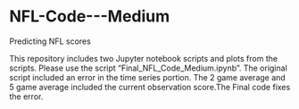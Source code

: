 # NFL-Code---Medium
Predicting NFL scores


This repository includes two Jupyter notebook scripts and plots from the scripts. Please use the script “Final_NFL_Code_Medium.ipynb”. The original script included an error in the time series portion. The 2 game average and 5 game average included the current observation score.The Final code fixes the error.
